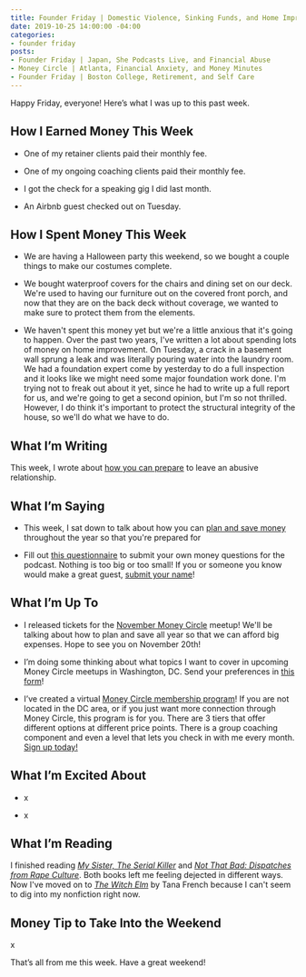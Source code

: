 ```yaml
---
title: Founder Friday | Domestic Violence, Sinking Funds, and Home Improvements
date: 2019-10-25 14:00:00 -04:00
categories:
- founder friday
posts:
- Founder Friday | Japan, She Podcasts Live, and Financial Abuse
- Money Circle | Atlanta, Financial Anxiety, and Money Minutes
- Founder Friday | Boston College, Retirement, and Self Care
---
```


Happy Friday, everyone! Here’s what I was up to this past week.

## **How I Earned Money This Week**

* One of my retainer clients paid their monthly fee.

* One of my ongoing coaching clients paid their monthly fee.

* I got the check for a speaking gig I did last month.

* An Airbnb guest checked out on Tuesday.

## **How I Spent Money This Week**

* We are having a Halloween party this weekend, so we bought a couple things to make our costumes complete.

* We bought waterproof covers for the chairs and dining set on our deck. We're used to having our furniture out on the covered front porch, and now that they are on the back deck without coverage, we wanted to make sure to protect them from the elements.

* We haven't spent this money yet but we're a little anxious that it's going to happen. Over the past two years, I've written a lot about spending lots of money on home improvement. On Tuesday, a crack in a basement wall sprung a leak and was literally pouring water into the laundry room. We had a foundation expert come by yesterday to do a full inspection and it looks like we might need some major foundation work done. I'm trying not to freak out about it yet, since he had to write up a full report for us, and we're going to get a second opinion, but I'm so not thrilled. However, I do think it's important to protect the structural integrity of the house, so we'll do what we have to do.

## **What I’m Writing**

This week, I wrote about [how you can prepare](https://www.maggiegermano.com/blog/how-to-prepare-to-leave-an-abusive-relationship/) to leave an abusive relationship.

## **What I’m Saying**

* This week, I sat down to talk about how you can [plan and save money](https://www.maggiegermano.com/podcast/saving-all-year-for-big-expenses/) throughout the year so that you're prepared for 

* Fill out [this questionnaire](https://docs.google.com/forms/d/e/1FAIpQLSf75z5itnYO-XOLStoqY5FXwuf8YI37ye5OD21Wv7tBGAqIVQ/viewform) to submit your own money questions for the podcast. Nothing is too big or too small! If you or someone you know would make a great guest, [submit your name](https://docs.google.com/forms/d/e/1FAIpQLScz6LcFar3rRZ64vdkdq--A51Ei7pwzL4e8C514tjaeokSMhA/viewform?usp=sf_link)!

## **What I’m Up To**

* I released tickets for the [November Money Circle](https://www.eventbrite.com/e/saving-all-year-for-big-expenses-tickets-77401711603) meetup! We'll be talking about how to plan and save all year so that we can afford big expenses. Hope to see you on November 20th!

* I’m doing some thinking about what topics I want to cover in upcoming Money Circle meetups in Washington, DC. Send your preferences in [this form](https://docs.google.com/forms/d/e/1FAIpQLSd9h1xvbIg9UctjkOCfY7hWgAz5O1lOn07xX6ztEyiE3r96Uw/viewform?usp=sf_link)!

* I’ve created a virtual [Money Circle membership program](https://maggiegermano.podia.com/inner-circle)! If you are not located in the DC area, or if you just want more connection through Money Circle, this program is for you. There are 3 tiers that offer different options at different price points. There is a group coaching component and even a level that lets you check in with me every month. [Sign up today!](https://maggiegermano.podia.com/inner-circle)

## **What I’m Excited About**

* x

* x

## **What I’m Reading**

I finished reading *[My Sister, The Serial Killer](https://www.goodreads.com/book/show/38819868-my-sister-the-serial-killer?ac=1&from_search=true)* and *[Not That Bad: Dispatches from Rape Culture](https://www.goodreads.com/book/show/35068524-not-that-bad?from_search=true)*. Both books left me feeling dejected in different ways. Now I've moved on to *[The Witch Elm](https://www.goodreads.com/book/show/46007673-the-witch-elm)* by Tana French because I can't seem to dig into my nonfiction right now.

## **Money Tip to Take Into the Weekend**

x

That’s all from me this week. Have a great weekend!